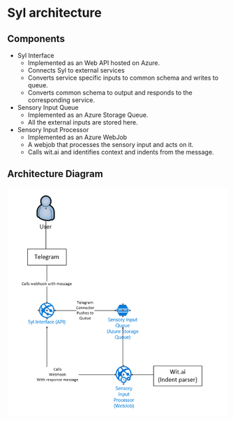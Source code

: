 # Syl architecture

## Components
- Syl Interface 
  - Implemented as an Web API hosted on Azure.
  - Connects Syl to external services
  - Converts service specific inputs to common schema and writes to queue.
  - Converts common schema to output and responds to the corresponding service.
- Sensory Input Queue
  - Implemented as an Azure Storage Queue.
  - All the external inputs are stored here.
- Sensory Input Processor
  - Implemented as an Azure WebJob
  - A webjob that processes the sensory input and acts on it.
  - Calls wit.ai and identifies context and indents from the message.
  
 ## Architecture Diagram
  ![Syl - Architecture diagram](images/architecture.png "Syl Architecture")
